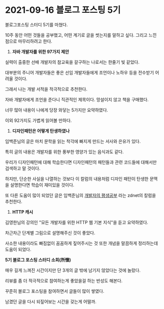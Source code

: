 # 2021-09-16 블로그 포스팅 5기

블로그포스팅 스터디 5기를 마쳤다.

10주 동안 어떤 것들을 공부했고, 어떤 계기로 글을 썻는지를 말하고 싶다. 그리고 느낀점으로 마무리하려고 한다.

1. **자바 개발자를 위한 97가지 제안**

실력이 출중한 선배 개발자의 참교육을 갈구하는 나로서는 한줄기 빛 같았다.

대부분의 주니어 개발자들은 좋은 선임 개발자들에게 조언이나 노하우 등을 전수받기 어려울 것이다.

그래서 나는 개발 서적을 적극적으로 추천한다.

자바 개발자에게 조언을 준다니 직관적인 제목이다. 망설이지 않고 책을 구매했다.

너무 많아 내용이 나에게 당장 와닿는 5가지만 요약하였다.

이외 92가지도 가볍게 읽어볼 만하다.

1. **디자인패턴은 어떻게 탄생하였나** 

임백준님의 글은 마치 문학을 읽는 착각에 빠지게 만드는 서사와 은유가 있다.

특히 글의 내용은 개발자를 위한 풍부한 영양가 있는 음식과도 같다.

우리가 디자인패턴에 대해 학습한다면 디자인패턴의 패턴들과 관련 코드들에 대해서만 검색하고 말 것이다.

하지만, 단순한 사실을 나열하는 것보다 이 칼럼의 내용처럼 디자인 패턴이 탄생한 문맥을 설명한다면 학습이 재미있을 것이다.

또 다른 도움이 많이 되었던 글은 임백준님의 [개발자의 평생공부](https://zdnet.co.kr/view/?no=20170616090644) 라는 zdnet의 칼럼을 추천한다.

1. **HTTP 캐시**

김영한님의 강의인 "모든 개발자를 위한 HTTP 웹 기본 지식"을 듣고 요약하였다.

차근차근 단계별 그림으로 설명해주신 것이 좋았다.

사소한 내용이라도 빠짐없이 꼼꼼하게 짚어주시는 것 또한 개념을 말끔하게 정리하는데 도움이 되었다.

**5기 블로그 포스팅 스터디 소회(所懷)**

매우 길게 느껴진 시간이지만 단 3개의 글 밖에 남기지 않았다는 것에 놀랐다.

리뷰를 좀 더 적극적으로 참여하는게 좋았을걸 하는 반성도 해본다.

꾸준히 블로그 포스팅을 참여하면서 글들이 많이 쌓였다.

남겼던 글을 다시 되짚어보는 시간을 갖는게 어떨까.